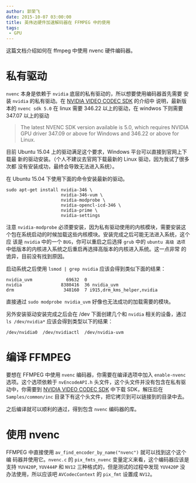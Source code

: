 ```yaml
---
author: 郭荣飞
date: 2015-10-07 03:00:00
title: 英伟达硬件加速解码器在 FFMPEG 中的使用
tags:
 - GPU
---
```


这篇文档介绍如何在 ffmpeg 中使用 nvenc 硬件编码器。

# 私有驱动

`nvenc` 本身是依赖于 `nvidia` 底层的私有驱动的，所以想要使用编码器首先需要
安装 `nvidia` 的私有驱动。在 [NVIDIA VIDEO CODEC SDK][nvenc_doc] 的介绍中
说明，最新版本的 `nvenc sdk 5.0` 在 linux 需要 346.22 以上的驱动，在
windwos 下则需要 347.07 以上的驱动

<!--more-->

> The latest NVENC SDK version available is 5.0, which requires NVIDIA GPU
> driver 347.09 or above for Windows and 346.22 or above for Linux.

目前 Ubuntu 15.04 上的驱动满足这个要求，Windows 平台可以直接到官网上下载最
新的驱动安装。（个人不建议去官网下载最新的 Linux 驱动，因为我试了很多次都
没有安装成功，最终会导致无法进入系统）。

在 Ubuntu 15.04 下使用下面的命令安装最新的驱动。

    sudo apt-get install nvidia-346 \
                         nvidia-346-vum \
                         nvidia-modprobe \
                         nvidia-opencl-icd-346 \
                         nvidia-prime \
                         nvidia-settings

注意 `nvidia-modprobe` 必须要安装，因为私有驱动使用的内核模块，需要安装这
个包在系统启动的时候加载这些内核模块。安装完成之后可能无法进入系统，这个应
该是 `nvidia` 中的一个 `BUG`，你可以重启之后选择 `grub` 中的 `ubuntu 高级
选项` 中低版本的内核进入系统之后重启再选择高版本的内核进入系统。这一点非常
的诡异，目前没有找到原因。

启动系统之后使用 `lsmod | grep nvidia` 应该会得到类似下面的结果：

    nvidia_uvm             69632  0
    nvidia               8380416  36 nvidia_uvm
    drm                   348160  7 i915,drm_kms_helper,nvidia

直接通过 `sudo modprobe nvidia_uvm` 好像也无法成功的加载需要的模块。

另外安装驱动安装完成之后会在 /dev 下面创建几个和 `nvidia` 相关的设备，通过
`ls /dev/nvidia*` 应该会得到类型以下的结果：

    /dev/nvidia0  /dev/nvidiactl  /dev/nvidia-uvm

# 编译 FFMPEG

要想在 FFMPEG 中使用 `nvenc` 编码器，你需要在编译选项中加入 `enable-nvenc`
选项。这个选项依赖于 `nvEncodeAPI.h` 头文件，这个头文件并没有包含在私有驱
动中，你需要到 [NVIDIA VIDEO CODEC SDK][nvenc_doc] 中下载 SDK，解压后在
`Samples/common/inc` 目录下有这个头文件，把它拷贝到可以链接到的目录中去。

之后编译就可以顺利的通过，得到包含 `nvenc` 编码器的库。

# 使用 nvenc

FFMPEG 中直接使用 `av_find_encoder_by_name("nvenc")` 就可以找到这个这个编
码器并使用它。`nvenc.c` 的 `pix_fmts_nvenc` 变量定义来看，这个编码器应该是
支持 `YUV420P`, `YUV444P` 和 `NV12` 三种格式的，但是测试的过程中发现
`YUV420P` 没办法使用，所以应该吧 `AVCodecContext` 的 `pix_fmt` 设置成
`NV12`。

[nvenc_doc]: https://developer.nvidia.com/nvidia-video-codec-sdk
